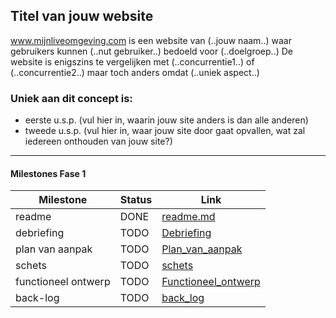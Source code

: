 ## Titel van jouw website
www.mijnliveomgeving.com is een website van (..jouw naam..) waar gebruikers kunnen (..nut gebruiker..) bedoeld voor (..doelgroep..)
De website is enigszins te vergelijken met (..concurrentie1..) of (..concurrentie2..) maar toch anders omdat (..uniek aspect..)

### Uniek aan dit concept is: 
 * eerste u.s.p. (vul hier in, waarin jouw site anders is dan alle anderen)
 * tweede u.s.p. (vul hier in, waar jouw site door gaat opvallen, wat zal iedereen onthouden van jouw site?)

---
#### Milestones Fase 1
| Milestone  | Status | Link | 
| ------ |  ------ | ------ |
| readme                         | DONE |  [readme.md]            | 
| debriefing                     | TODO | [Debriefing]            |
| plan van aanpak                | TODO | [Plan_van_aanpak]       | 
| schets                         | TODO | [schets]                |
| functioneel ontwerp            | TODO | [Functioneel_ontwerp]   |
| back-log                       | TODO | [back_log]              | 

   [readme.md]: <https://github.com/tom075/My-Band-Project/blob/master/README.md>
   [Debriefing]: <https://github.com/tom075/My-Band-Project/blob/master/documentatie/Debriefing%20My%20Band.pdf>
   [Plan_van_aanpak]: <https://github.com/tom075/My-Band-Project/blob/master/documentatie/Plan%20van%20aanpak.pdf>
   [schets]: <https://github.com/HjalmarSnoep/MyBandStarter/blob/master/doc/1/Urenschatting.md>
   [Functioneel_ontwerp]: <https://github.com/HjalmarSnoep/MyBandStarter/blob/master/doc/1/planning.md>
   [back_log]: <https://www.google.nl/search?q=moodboard&tbm=isch>
